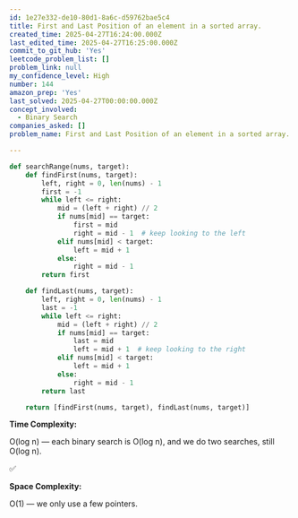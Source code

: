 ```yaml
---
id: 1e27e332-de10-80d1-8a6c-d59762bae5c4
title: First and Last Position of an element in a sorted array.
created_time: 2025-04-27T16:24:00.000Z
last_edited_time: 2025-04-27T16:25:00.000Z
commit_to_git_hub: 'Yes'
leetcode_problem_list: []
problem_link: null
my_confidence_level: High
number: 144
amazon_prep: 'Yes'
last_solved: 2025-04-27T00:00:00.000Z
concept_involved:
  - Binary Search
companies_asked: []
problem_name: First and Last Position of an element in a sorted array.

---
```


```python
def searchRange(nums, target):
    def findFirst(nums, target):
        left, right = 0, len(nums) - 1
        first = -1
        while left <= right:
            mid = (left + right) // 2
            if nums[mid] == target:
                first = mid
                right = mid - 1  # keep looking to the left
            elif nums[mid] < target:
                left = mid + 1
            else:
                right = mid - 1
        return first

    def findLast(nums, target):
        left, right = 0, len(nums) - 1
        last = -1
        while left <= right:
            mid = (left + right) // 2
            if nums[mid] == target:
                last = mid
                left = mid + 1  # keep looking to the right
            elif nums[mid] < target:
                left = mid + 1
            else:
                right = mid - 1
        return last

    return [findFirst(nums, target), findLast(nums, target)]

```

**Time Complexity:**

O(log n) — each binary search is O(log n), and we do two searches, still O(log n).

✅

**Space Complexity:**

O(1) — we only use a few pointers.
